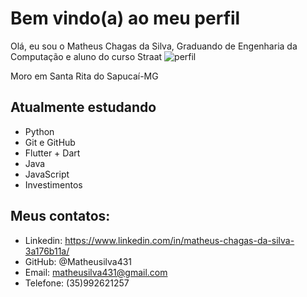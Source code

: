# Bem vindo(a) ao meu perfil

Olá, eu sou o Matheus Chagas da Silva, Graduando de Engenharia da Computação e aluno do curso Straat
![perfil](https://user-images.githubusercontent.com/85804680/188236814-e1f0a52b-9b56-457f-bc5d-737340746763.jpeg)

Moro em Santa Rita do Sapucaí-MG
## Atualmente estudando

- Python
- Git e GitHub
- Flutter + Dart
- Java
- JavaScript
- Investimentos

## Meus contatos:

- Linkedin: https://www.linkedin.com/in/matheus-chagas-da-silva-3a176b11a/
- GitHub: @Matheusilva431
- Email: matheusilva431@gmail.com
- Telefone: (35)992621257
